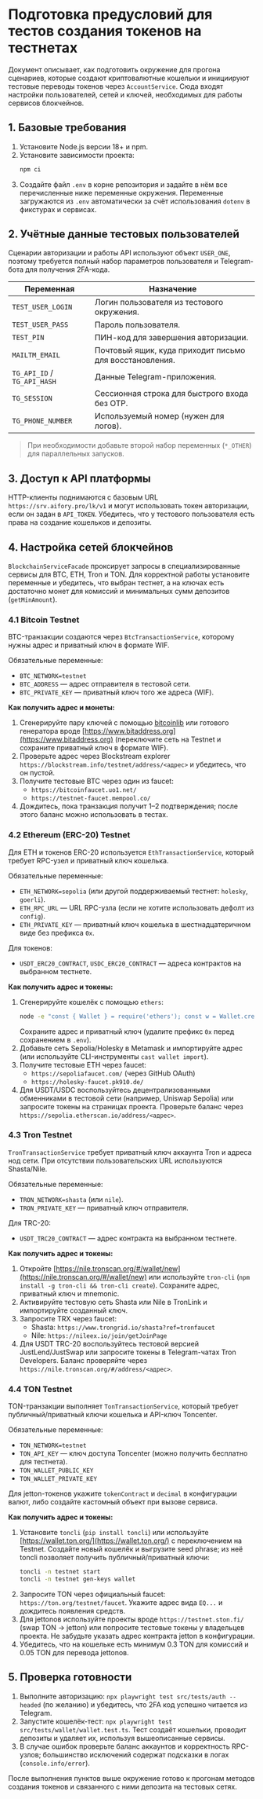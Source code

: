 # Подготовка предусловий для тестов создания токенов на тестнетах

Документ описывает, как подготовить окружение для прогона сценариев, которые создают криптовалютные кошельки и инициируют тестовые переводы токенов через `AccountService`. Сюда входят настройки пользователей, сетей и ключей, необходимых для работы сервисов блокчейнов.

## 1. Базовые требования

1. Установите Node.js версии 18+ и npm.
2. Установите зависимости проекта:
   ```bash
   npm ci
   ```
3. Создайте файл `.env` в корне репозитория и задайте в нём все перечисленные ниже переменные окружения. Переменные загружаются из `.env` автоматически за счёт использования `dotenv` в фикстурах и сервисах.

## 2. Учётные данные тестовых пользователей

Сценарии авторизации и работы API используют объект `USER_ONE`, поэтому требуется полный набор параметров пользователя и Telegram-бота для получения 2FA-кода.

| Переменная | Назначение |
| --- | --- |
| `TEST_USER_LOGIN` | Логин пользователя из тестового окружения.
| `TEST_USER_PASS` | Пароль пользователя.
| `TEST_PIN` | ПИН-код для завершения авторизации.
| `MAILTM_EMAIL` | Почтовый ящик, куда приходит письмо для восстановления.
| `TG_API_ID` / `TG_API_HASH` | Данные Telegram-приложения.
| `TG_SESSION` | Сессионная строка для быстрого входа без OTP.
| `TG_PHONE_NUMBER` | Используемый номер (нужен для логов).

> При необходимости добавьте второй набор переменных (`*_OTHER`) для параллельных запусков.

## 3. Доступ к API платформы

HTTP-клиенты поднимаются с базовым URL `https://srv.aifory.pro/lk/v1` и могут использовать токен авторизации, если он задан в `API_TOKEN`. Убедитесь, что у тестового пользователя есть права на создание кошельков и депозиты.

## 4. Настройка сетей блокчейнов

`BlockchainServiceFacade` проксирует запросы в специализированные сервисы для BTC, ETH, Tron и TON. Для корректной работы установите переменные и убедитесь, что выбран тестнет, а на ключах есть достаточно монет для комиссий и минимальных сумм депозитов (`getMinAmount`).

### 4.1 Bitcoin Testnet

BTC-транзакции создаются через `BtcTransactionService`, которому нужны адрес и приватный ключ в формате WIF.

Обязательные переменные:

- `BTC_NETWORK=testnet`
- `BTC_ADDRESS` — адрес отправителя в тестовой сети.
- `BTC_PRIVATE_KEY` — приватный ключ того же адреса (WIF).

**Как получить адрес и монеты:**

1. Сгенерируйте пару ключей с помощью [bitcoinlib](https://pypi.org/project/bitcoinlib/) или готового генератора вроде [https://www.bitaddress.org](https://www.bitaddress.org) (переключите сеть на Testnet и сохраните приватный ключ в формате WIF).
2. Проверьте адрес через Blockstream explorer `https://blockstream.info/testnet/address/<адрес>` и убедитесь, что он пустой.
3. Получите тестовые BTC через один из faucet:
   - `https://bitcoinfaucet.uo1.net/`
   - `https://testnet-faucet.mempool.co/`
4. Дождитесь, пока транзакция получит 1–2 подтверждения; после этого баланс можно использовать в тестах.

### 4.2 Ethereum (ERC-20) Testnet

Для ETH и токенов ERC-20 используется `EthTransactionService`, который требует RPC-узел и приватный ключ кошелька.

Обязательные переменные:

- `ETH_NETWORK=sepolia` (или другой поддерживаемый тестнет: `holesky`, `goerli`).
- `ETH_RPC_URL` — URL RPC-узла (если не хотите использовать дефолт из `config`).
- `ETH_PRIVATE_KEY` — приватный ключ кошелька в шестнадцатеричном виде без префикса `0x`.

Для токенов:

- `USDT_ERC20_CONTRACT`, `USDC_ERC20_CONTRACT` — адреса контрактов на выбранном тестнете.

**Как получить адрес и токены:**

1. Сгенерируйте кошелёк с помощью `ethers`:
   ```bash
   node -e "const { Wallet } = require('ethers'); const w = Wallet.createRandom(); console.log(w.address, w.privateKey);"
   ```
   Сохраните адрес и приватный ключ (удалите префикс `0x` перед сохранением в `.env`).
2. Добавьте сеть Sepolia/Holesky в Metamask и импортируйте адрес (или используйте CLI-инструменты `cast wallet import`).
3. Получите тестовые ETH через faucet:
   - `https://sepoliafaucet.com/` (через GitHub OAuth)
   - `https://holesky-faucet.pk910.de/`
4. Для USDT/USDC воспользуйтесь децентрализованными обменниками в тестовой сети (например, Uniswap Sepolia) или запросите токены на страницах проекта. Проверьте баланс через `https://sepolia.etherscan.io/address/<адрес>`.

### 4.3 Tron Testnet

`TronTransactionService` требует приватный ключ аккаунта Tron и адреса нод сети. При отсутствии пользовательских URL используются Shasta/Nile.

Обязательные переменные:

- `TRON_NETWORK=shasta` (или `nile`).
- `TRON_PRIVATE_KEY` — приватный ключ отправителя.

Для TRC-20:

- `USDT_TRC20_CONTRACT` — адрес контракта на выбранном тестнете.

**Как получить адрес и токены:**

1. Откройте [https://nile.tronscan.org/#/wallet/new](https://nile.tronscan.org/#/wallet/new) или используйте `tron-cli` (`npm install -g tron-cli && tron-cli create`). Сохраните адрес, приватный ключ и mnemonic.
2. Активируйте тестовую сеть Shasta или Nile в TronLink и импортируйте созданный ключ.
3. Запросите TRX через faucet:
   - Shasta: `https://www.trongrid.io/shasta?ref=tronfaucet`
   - Nile: `https://nileex.io/join/getJoinPage`
4. Для USDT TRC-20 воспользуйтесь тестовой версией JustLend/JustSwap или запросите токены в Telegram-чатах Tron Developers. Баланс проверяйте через `https://nile.tronscan.org/#/address/<адрес>`.

### 4.4 TON Testnet

TON-транзакции выполняет `TonTransactionService`, который требует публичный/приватный ключи кошелька и API-ключ Toncenter.

Обязательные переменные:

- `TON_NETWORK=testnet`
- `TON_API_KEY` — ключ доступа Toncenter (можно получить бесплатно для тестнета).
- `TON_WALLET_PUBLIC_KEY`
- `TON_WALLET_PRIVATE_KEY`

Для jetton-токенов укажите `tokenContract` и `decimal` в конфигурации валют, либо создайте кастомный объект при вызове сервиса.

**Как получить адрес и токены:**

1. Установите `toncli` (`pip install toncli`) или используйте [https://wallet.ton.org/](https://wallet.ton.org/) с переключением на Testnet. Создайте новый кошелёк и выгрузите seed phrase; из неё toncli позволяет получить публичный/приватный ключи:
   ```bash
   toncli -n testnet start
   toncli -n testnet gen-keys wallet
   ```
2. Запросите TON через официальный faucet: `https://ton.org/testnet/faucet`. Укажите адрес вида `EQ...` и дождитесь появления средств.
3. Для jettonов используйте проекты вроде `https://testnet.ston.fi/` (swap TON → jetton) или попросите тестовые токены у владельцев проекта. Не забудьте указать адрес контракта jetton в конфигурации.
4. Убедитесь, что на кошельке есть минимум 0.3 TON для комиссий и 0.05 TON для перевода jettonов.

## 5. Проверка готовности

1. Выполните авторизацию: `npx playwright test src/tests/auth --headed` (по желанию) и убедитесь, что 2FA код успешно читается из Telegram.
2. Запустите кошелёк-тест: `npx playwright test src/tests/wallet/wallet.test.ts`. Тест создаёт кошельки, проводит депозиты и удаляет их, используя вышеописанные сервисы.
3. В случае ошибок проверьте баланс аккаунтов и корректность RPC-узлов; большинство исключений содержат подсказки в логах (`console.info/error`).

После выполнения пунктов выше окружение готово к прогонам методов создания токенов и связанного с ними депозита на тестовых сетях.
